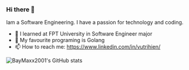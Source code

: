 ### Hi there 👋

Iam a Software Engineering. I have a passion for technology and coding.  
- 🌱 I learned at FPT University in Software Engineer major
- 👯 My favourite programing is Golang
- 📫 How to reach me: https://www.linkedin.com/in/vutrihien/


![BayMaxx2001's GitHub stats](https://github-readme-stats.vercel.app/api?username=BayMaxx2001&show_icons=true&theme=radical)
